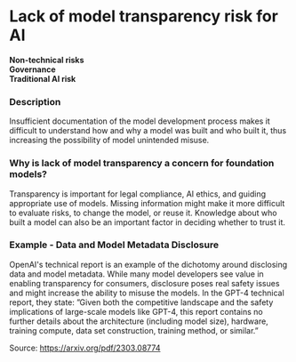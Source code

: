 # Lack of model transparency risk for AI

**Non-technical risks** \
**Governance** \
**Traditional AI risk**

### Description

Insufficient documentation of the model development process makes it difficult to understand how and why a model was built and who built it, thus increasing the possibility of model unintended misuse.

### Why is lack of model transparency a concern for foundation models?

Transparency is important for legal compliance, AI ethics, and guiding appropriate use of models. Missing information might make it more difficult to evaluate risks, to change the model, or reuse it. Knowledge about who built a model can also be an important factor in deciding whether to trust it.

### Example - Data and Model Metadata Disclosure

OpenAI's technical report is an example of the dichotomy around disclosing data and model metadata. While many model developers see value in enabling transparency for consumers, disclosure poses real safety issues and might increase the ability to misuse the models. In the GPT-4 technical report, they state: ”Given both the competitive landscape and the safety implications of large-scale models like GPT-4, this report contains no further details about the architecture (including model size), hardware, training compute, data set construction, training method, or similar.”

Source: https://arxiv.org/pdf/2303.08774